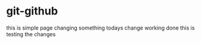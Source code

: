 # git-github
this is simple page
changing something
todays change working done
this is testing the changes

